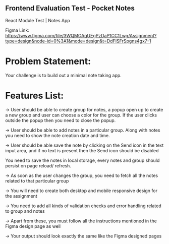 ## Frontend Evaluation Test - Pocket Notes ##
React Module Test | Notes App

Figma Link: https://www.figma.com/file/3WQMOAqUEgPzDaP1CC1Lwg/Assignment?type=design&node-id=0%3A1&mode=design&t=DdFISFrSpgns4gx7-1

# Problem Statement:

Your challenge is to build out a minimal note taking app.

# Features List:

-> User should be able to create group for notes, a popup open up to create a new group and user can choose a color for the group. If the user clicks outside the popup then you need to close the popup.

-> User should be able to add notes in a particular group. Along with notes you need to show the note creation date and time.

-> User should be able save the note by clicking on the Send icon in the text input area, and if no text is present then the Send icon should be disabled

You need to save the notes in local storage, every notes and group should persist on page reload/ refresh.

-> As soon as the user changes the group, you need to fetch all the notes related to that particular group

-> You will need to create both desktop and mobile responsive design for the assignment

-> You need to add all kinds of validation checks and error handling related to group and notes

-> Apart from these, you must follow all the instructions mentioned in the Figma design page as well

-> Your output should look exactly the same like the Figma designed pages

